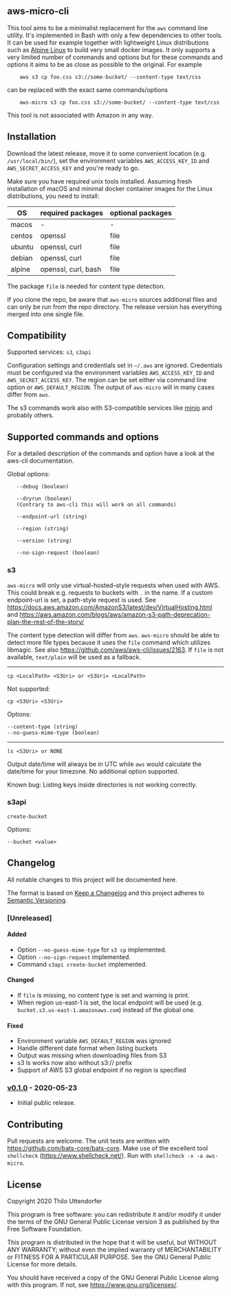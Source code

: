 ## aws-micro-cli

This tool aims to be a minimalist replacement for the `aws` command line utility. It's implemented in Bash with only a few dependencies to other tools. It can be used for example together with lightweight Linux distributions such as [Alpine Linux](https://alpinelinux.org/) to build very small docker images. It only supports a very limited number of commands and options but for these commands and options it aims to be as close as possible to the original. For example

```
    aws s3 cp foo.css s3://some-bucket/ --content-type text/css
```

can be replaced with the exact same commands/options

```
    aws-micro s3 cp foo.css s3://some-bucket/ --content-type text/css
```

This tool is not associated with Amazon in any way.

## Installation

Download the latest release, move it to some convenient location (e.g. `/usr/local/bin/`), set the environment variables `AWS_ACCESS_KEY_ID` and `AWS_SECRET_ACCESS_KEY` and you're ready to go.

Make sure you have required unix tools installed. Assuming fresh installation of macOS and minimal docker container images for the Linux distributions, you need to install:

| OS     | required packages   | optional packages |
| ------ | ------------------- | ----------------- |
| macos  | -                   | -                 |
| centos | openssl             | file              |
| ubuntu | openssl, curl       | file              |
| debian | openssl, curl       | file              |
| alpine | openssl, curl, bash | file              |

The package `file` is needed for content type detection.

If you clone the repo, be aware that `aws-micro` sources additional files and can only be run from the repo directory. The release version has everything merged into one single file.

## Compatibility

Supported services: `s3`, `s3api`

Configuration settings and credentials set in `~/.aws` are ignored.
Credentials must be configured via the environment variables `AWS_ACCESS_KEY_ID` and `AWS_SECRET_ACCESS_KEY`.
The region can be set either via command line option or `AWS_DEFAULT_REGION`.
The output of `aws-micro` will in many cases differ from `aws`.

The s3 commands work also with S3-compatible services like [minio](https://github.com/minio/minio) and probably others.

## Supported commands and options

For a detailed description of the commands and option have a look at the aws-cli documentation.

Global options:

       --debug (boolean)

       --dryrun (boolean)
       (Contrary to aws-cli this will work on all commands)

       --endpoint-url (string)

       --region (string)

       --version (string)

       --no-sign-request (boolean)

### s3

`aws-micro` will only use virtual-hosted–style requests when used with AWS. This could break e.g. requests to buckets with `.` in the name. If a custom endpoint-url is set, a path-style request is used. See https://docs.aws.amazon.com/AmazonS3/latest/dev/VirtualHosting.html and https://aws.amazon.com/blogs/aws/amazon-s3-path-deprecation-plan-the-rest-of-the-story/

The content type detection will differ from `aws`. `aws-micro` should be able to detect more file types because it uses the `file` command which utilizes libmagic. See also https://github.com/aws/aws-cli/issues/2163.
If `file` is not available, `text/plain` will be used as a fallback.

---

    cp <LocalPath> <S3Uri> or <S3Uri> <LocalPath>

Not supported:

    cp <S3Uri> <S3Uri>

Options:

    --content-type (string)
    --no-guess-mime-type (boolean)

---

    ls <S3Uri> or NONE

Output date/time will always be in UTC while `aws` would calculate the date/time for your timezone.
No additional option supported.

Known bug: Listing keys inside directories is not working correctly.

### s3api

    create-bucket

Options:

    --bucket <value>

## Changelog

All notable changes to this project will be documented here.

The format is based on [Keep a Changelog][kac] and this project adheres to [Semantic Versioning][semver].

[kac]: https://keepachangelog.com/
[semver]: https://semver.org/

### [Unreleased]

#### Added

- Option `--no-guess-mime-type` for `s3 cp` implemented.
- Option `--no-sign-request` implemented.
- Command `s3api create-bucket` implemented.

#### Changed

- If `file` is missing, no content type is set and warning is print.
- When region us-east-1 is set, the local endpoint will be used (e.g. `bucket.s3.us-east-1.amazonaws.com`) instead of the global one.

#### Fixed

- Environment variable `AWS_DEFAULT_REGION` was ignored
- Handle different date format when listing buckets
- Output was missing when downloading files from S3
- s3 ls works now also without s3:// prefix
- Support of AWS S3 global endpoint if no region is specified

### [v0.1.0](https://github.com/sengaya/aws-micro-cli/releases/tag/v0.1.0) - 2020-05-23

- Initial public release.

## Contributing

Pull requests are welcome. The unit tests are written with https://github.com/bats-core/bats-core. Make use of the excellent tool `shellcheck` (https://www.shellcheck.net/). Run with `shellcheck -x -a aws-micro`.

## License

Copyright 2020 Thilo Uttendorfer

This program is free software: you can redistribute it and/or modify
it under the terms of the GNU General Public License version 3 as
published by the Free Software Foundation.

This program is distributed in the hope that it will be useful,
but WITHOUT ANY WARRANTY; without even the implied warranty of
MERCHANTABILITY or FITNESS FOR A PARTICULAR PURPOSE. See the
GNU General Public License for more details.

You should have received a copy of the GNU General Public License
along with this program. If not, see <https://www.gnu.org/licenses/>.
